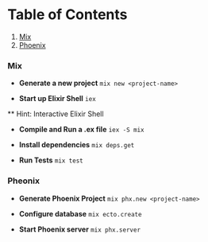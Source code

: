 # Table of Contents

1. [Mix](#mix)
2. [Phoenix](#phoenix)

### Mix 

- **Generate a new project**
`mix new <project-name>`

- **Start up Elixir Shell**
`iex` 

** Hint: Interactive Elixir Shell

- **Compile and Run a .ex file**
`iex -S mix`

- **Install dependencies**
`mix deps.get`

- **Run Tests**
`mix test`

### Pheonix

- **Generate Phoenix Project**
`mix phx.new <project-name>`

- **Configure database**
`mix ecto.create`

- **Start Phoenix server**
`mix phx.server`
